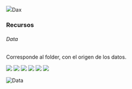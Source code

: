 ![](https://encrypted-tbn0.gstatic.com/images?q=tbn:ANd9GcRcxKRsFbxk1CKo5g9kE7EhC0z1BN3wTKEvzA&usqp=CAU)Dax

### Recursos
###### Data
Corresponde al folder, con el origen de los datos.



![](https://img.shields.io/github/stars/pandao/editor.md.svg) ![](https://img.shields.io/github/forks/pandao/editor.md.svg) ![](https://img.shields.io/github/tag/pandao/editor.md.svg) ![](https://img.shields.io/github/release/pandao/editor.md.svg) ![](https://img.shields.io/github/issues/pandao/editor.md.svg) ![](https://img.shields.io/bower/v/editor.md.svg)



![Data](https://github.com/JhonnFy/Power-Bi-DAX-2/assets/97255802/5c8f2907-ebf0-43f0-b8ad-18a6c8c13515)